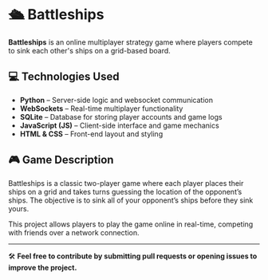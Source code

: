 # 🛳️ Battleships

**Battleships** is an online multiplayer strategy game where players compete to sink each other's ships on a grid-based board.

## 💻 Technologies Used

- **Python** – Server-side logic and websocket communication  
- **WebSockets** – Real-time multiplayer functionality  
- **SQLite** – Database for storing player accounts and game logs  
- **JavaScript (JS)** – Client-side interface and game mechanics  
- **HTML & CSS** – Front-end layout and styling

## 🎮 Game Description

Battleships is a classic two-player game where each player places their ships on a grid and takes turns guessing the location of the opponent’s ships. The objective is to sink all of your opponent’s ships before they sink yours.

This project allows players to play the game online in real-time, competing with friends over a network connection.

---

🛠 **Feel free to contribute by submitting pull requests or opening issues to improve the project.**
